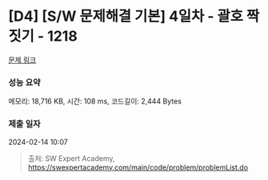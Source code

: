 # [D4] [S/W 문제해결 기본] 4일차 - 괄호 짝짓기 - 1218 

[문제 링크](https://swexpertacademy.com/main/code/problem/problemDetail.do?contestProbId=AV14eWb6AAkCFAYD) 

### 성능 요약

메모리: 18,716 KB, 시간: 108 ms, 코드길이: 2,444 Bytes

### 제출 일자

2024-02-14 10:07



> 출처: SW Expert Academy, https://swexpertacademy.com/main/code/problem/problemList.do